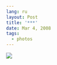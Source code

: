 ```yaml
---
lang: ru
layout: Post
title: '***'
date: Mar 4, 2008
tags:
  - photos
---
```


![](/images/blog/sapegin-artem-20d-2007-06-09-366-6625.jpg)
